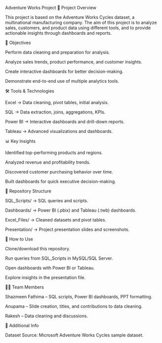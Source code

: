 Adventure Works Project
📌 Project Overview

This project is based on the Adventure Works Cycles dataset, a multinational manufacturing company.
The aim of this project is to analyze sales, customers, and product data using different tools, and to provide actionable insights through dashboards and reports.

🎯 Objectives

Perform data cleaning and preparation for analysis.

Analyze sales trends, product performance, and customer insights.

Create interactive dashboards for better decision-making.

Demonstrate end-to-end use of multiple analytics tools.

🛠 Tools & Technologies

Excel → Data cleaning, pivot tables, initial analysis.

SQL → Data extraction, joins, aggregations, KPIs.

Power BI → Interactive dashboards and drill-down reports.

Tableau → Advanced visualizations and dashboards.

📊 Key Insights

Identified top-performing products and regions.

Analyzed revenue and profitability trends.

Discovered customer purchasing behavior over time.

Built dashboards for quick executive decision-making.

📂 Repository Structure

SQL_Scripts/ → SQL queries and scripts.

Dashboards/ → Power BI (.pbix) and Tableau (.twb) dashboards.

Excel_Files/ → Cleaned datasets and pivot tables.

Presentation/ → Project presentation slides and screenshots.

🚀 How to Use

Clone/download this repository.

Run queries from SQL_Scripts in MySQL/SQL Server.

Open dashboards with Power BI or Tableau.

Explore insights in the presentation file.

👩‍💻 Team Members

Shazmeen Fathima – SQL scripts, Power BI dashboards, PPT formatting.

Anupama – Slide creation, titles, and contributions to data cleaning.

Rakesh – Data cleaning and discussions.

📎 Additional Info

Dataset Source: Microsoft Adventure Works Cycles sample dataset.
